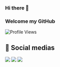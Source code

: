 ### Hi there 👋
### Welcome my GitHub

![Profile Views](http://estruyf-github.azurewebsites.net/api/VisitorHit?user=fernandorberto&repo=fernandorberto&countColorcountColor)

## 📱 Social medias
<div>
  <a href = "mailto: fernandorberto@gmail.com"><img src="https://img.shields.io/badge/-Gmail-%23EA4335?style=for-the-badge&logo=gmail&logoColor=white" target="_blank"></a>
  <a href="https://www.linkedin.com/in/fernando-berto-b4a4a779/" target="_blank"><img src="https://img.shields.io/badge/-LinkedIn-%230077B5?style=for-the-badge&logo=linkedin&logoColor=white" target="_blank"></a>
  <a href="https://www.instagram.com/fernandorberto" target="_blank"><img src="https://img.shields.io/badge/-Instagram-%23E4405F?style=for-the-badge&logo=instagram&logoColor=white" target="_blank"></a>
</div>
